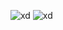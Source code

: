 ![xd](https://github.com/HenriqueCavassani/Calculadora-JS/assets/141665833/73780280-aba1-44f6-98aa-a78e50b1b4c3)
![xd](https://github.com/HenriqueCavassani/Calculadora-JS/assets/141665833/653e909a-e7b7-46a8-906b-7818700df8bb)
